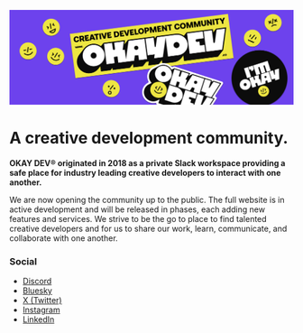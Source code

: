 ![A purple background with a yellow and black banner saying "CREATIVE DEVELOPMENT COMMUNITY OKAYDEV.CO." Surrounding the banner are playful yellow smiley face stickers and a pin with "I'M OKAY" in black.](/okay-banner.png)

# A creative development community.

**OKAY DEV® originated in 2018 as a private Slack workspace providing a safe place for industry leading creative developers to interact with one another.**

We are now opening the community up to the public. The full website is in active development and will be released in phases, each adding new features and services. We strive to be the go to place to find talented creative developers and for us to share our work, learn, communicate, and collaborate with one another.

### Social
- [Discord](https://discord.gg/uvJcEWrek8)
- [Bluesky](https://bsky.app/profile/okaydev.co)
- [X (Twitter)](https://x.com/okaydevs)
- [Instagram](https://www.instagram.com/okaydevs)
- [LinkedIn](https://www.linkedin.com/company/okay-dev)
